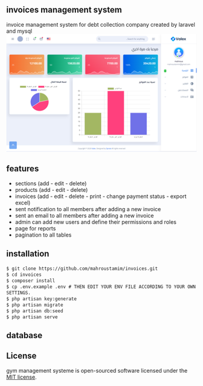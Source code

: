 ## invoices management system
invoice management system for debt collection company created by laravel and mysql 
![Alt text](https://github.com/mahroustamim/invoices/blob/main/home.png)
## features

- sections (add - edit - delete)
- products (add - edit - delete)
- invoices (add - edit - delete - print -  change payment status - export excel)
- sent notification to all members after adding a new invoice
- sent an email to all members after adding a new invoice
- admin can add new users and define their permissions and roles
- page for reports 
- pagination to all tables

## installation 

```
$ git clone https://github.com/mahroustamim/invoices.git
$ cd invoices
$ composer install
$ cp .env.example .env # THEN EDIT YOUR ENV FILE ACCORDING TO YOUR OWN SETTINGS.
$ php artisan key:generate
$ php artisan migrate
$ php artisan db:seed
$ php artisan serve
```



## database



## License

gym management systeme is open-sourced software licensed under the [MIT license](https://opensource.org/licenses/MIT).

